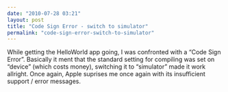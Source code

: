 ```yaml
---
date: "2010-07-28 03:21"
layout: post
title: "Code Sign Error - switch to simulator"
permalink: "code-sign-error-switch-to-simulator"
---
```


While getting the HelloWorld app going, I was confronted with a “Code Sign Error”. Basically it ment that the standard setting for compiling was set on “device” (which costs money), switching it to “simulator” made it work allright. Once again, Apple suprises me once again with its insufficient support / error messages.
